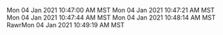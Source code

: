 Mon 04 Jan 2021 10:47:00 AM MST
Mon 04 Jan 2021 10:47:21 AM MST
Mon 04 Jan 2021 10:47:44 AM MST
Mon 04 Jan 2021 10:48:14 AM MST
RawrMon 04 Jan 2021 10:49:19 AM MST

